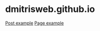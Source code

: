 # dmitrisweb.github.io

[Post example](_posts/2020-03-29-welcome-to-jekyll.markdown)
[Page example](about)

